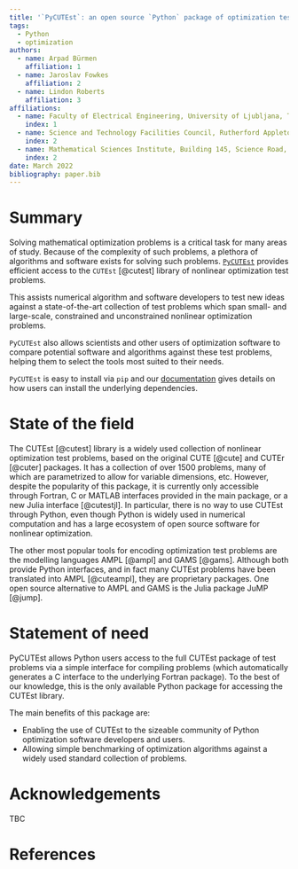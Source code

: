 ```yaml
---
title: '`PyCUTEst`: an open source `Python` package of optimization test problems'
tags:
  - Python
  - optimization
authors:
  - name: Arpad Bürmen
    affiliation: 1
  - name: Jaroslav Fowkes
    affiliation: 2
  - name: Lindon Roberts
    affiliation: 3
affiliations:
  - name: Faculty of Electrical Engineering, University of Ljubljana, Tržaška cesta 25, SI-1000 Ljubljana, Slovenia 
    index: 1
  - name: Science and Technology Facilities Council, Rutherford Appleton Laboratory, Harwell Campus, Didcot, Oxfordshire, OX11 0QX, UK
    index: 2
  - name: Mathematical Sciences Institute, Building 145, Science Road, Australian National University, Canberra ACT 2601, Australia
    index: 2
date: March 2022
bibliography: paper.bib
---
```

# Summary

Solving mathematical optimization problems is a critical task for many areas of study.
Because of the complexity of such problems, a plethora of algorithms and software exists for solving such problems.
[`PyCUTEst`](https://github.com/jfowkes/pycutest) provides efficient access to the `CUTEst` [@cutest] library of 
nonlinear optimization test problems.

This assists numerical algorithm and software developers to test new ideas against a state-of-the-art collection 
of test problems which span small- and large-scale, constrained and unconstrained nonlinear optimization problems.

`PyCUTEst` also allows scientists and other users of optimization software to compare potential software and algorithms
against these test problems, helping them to select the tools most suited to their needs.

`PyCUTEst` is easy to install via `pip` and our [documentation](https://jfowkes.github.io/pycutest/) gives details on 
how users can install the underlying dependencies. 

# State of the field

The CUTEst [@cutest] library is a widely used collection of nonlinear optimization test problems, based on the original
CUTE [@cute] and CUTEr [@cuter] packages.
It has a collection of over 1500 problems, many of which are parametrized to allow for variable dimensions, etc.
However, despite the popularity of this package, it is currently only accessible through Fortran, C or MATLAB interfaces 
provided in the main package, or a new Julia interface [@cutestjl].
In particular, there is no way to use CUTEst through Python, even though Python is widely used in numerical 
computation and has a large ecosystem of open source software for nonlinear optimization.

The other most popular tools for encoding optimization test problems are the modelling languages AMPL [@ampl] 
and GAMS [@gams]. 
Although both provide Python interfaces, and in fact many CUTEst problems have been translated into AMPL [@cuteampl],
they are proprietary packages. 
One open source alternative to AMPL and GAMS is the Julia package JuMP [@jump].

# Statement of need

PyCUTEst allows Python users access to the full CUTEst package of test problems via a simple interface for 
compiling problems (which automatically generates a C interface to the underlying Fortran package).
To the best of our knowledge, this is the only available Python package for accessing the CUTEst library.

The main benefits of this package are:
* Enabling the use of CUTEst to the sizeable community of Python optimization software developers and users.
* Allowing simple benchmarking of optimization algorithms against a widely used standard collection of problems.

# Acknowledgements

TBC

# References